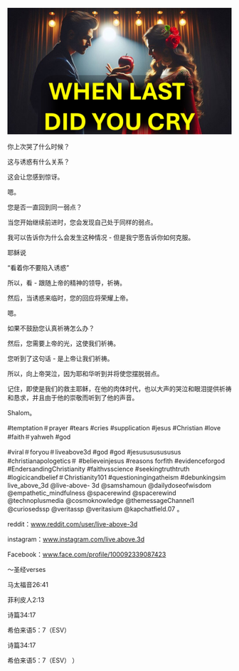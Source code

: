 ![Video cover image](../cover.jpeg "cover-photo")

你上次哭了什么时候？

这与诱惑有什么关系？

这会让您感到惊讶。

嗯。

您是否一直回到同一弱点？

当您开始继续前进时，您会发现自己处于同样的弱点。

我可以告诉你为什么会发生这种情况 - 但是我宁愿告诉你如何克服。

耶稣说

“看着你不要陷入诱惑”

所以，看 - 跟随上帝的精神的领导，祈祷。

然后，当诱惑来临时，您的回应将荣耀上帝。

嗯。

如果不鼓励您认真祈祷怎么办？

然后，您需要上帝的光，这使我们祈祷。

您听到了这句话 - 是上帝让我们祈祷。

所以，向上帝哭泣，因为耶和华听到并将使您摆脱弱点。

记住，即使是我们的救主耶稣，在他的肉体时代，也以大声的哭泣和眼泪提供祈祷和恳求，并且由于他的崇敬而听到了他的声音。

Shalom。


#temptation＃prayer #tears #cries #supplication #jesus #Christian #love #faith＃yahweh #god

 #viral＃foryou＃liveabove3d #god #god #jesusususususus #christianapologetics＃ #believeinjesus #reasons forfith #evidenceforgod #EndersandingChristianity #faithvsscience #seekingtruthtruth #logicicandbelief＃Christianity101 #questioningingatheism #debunkingsim live_above_3d @live-above- 3d @samshamoun @dailydoseofwisdom @empathetic_mindfulness @spacerewind @spacerewind @technoplusmedia @cosmoknowledge @themessageChannel1 @curiosedssp @veritassp @veritasium @kapchatfield.07 。

reddit：www.reddit.com/user/live-above-3d


instagram：www.instagram.com/live.above.3d

Facebook：www.face.com/profile/100092339087423

〜圣经verses

马太福音26:41

菲利皮人2:13

诗篇34:17

希伯来语5：7（ESV）

诗篇34:17


希伯来语5：7（ESV） ）
